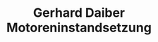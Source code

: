 ---
title: "Gerhard Daiber Motoreninstandsetzung"
url: /uhingen/gerhard-daiber-motoreninstandsetzung/
shop: Autowerkstatt
---